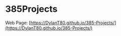 # 385Projects

Web Page: [https://DylanT80.github.io/385-Projects/](https://DylanT80.github.io/385-Projects/)
